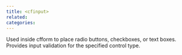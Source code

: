 ```yaml
---
title: <cfinput>
related:
categories:
---
```


Used inside cfform to place radio buttons, checkboxes, or text boxes. Provides input
  validation for the specified control type.